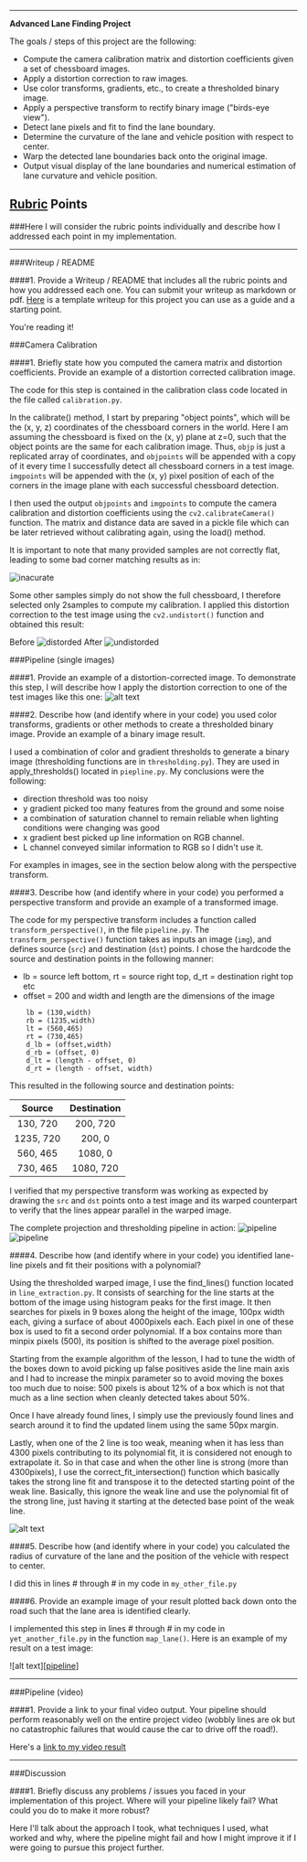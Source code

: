 
---

**Advanced Lane Finding Project**

The goals / steps of this project are the following:

* Compute the camera calibration matrix and distortion coefficients given a set of chessboard images.
* Apply a distortion correction to raw images.
* Use color transforms, gradients, etc., to create a thresholded binary image.
* Apply a perspective transform to rectify binary image ("birds-eye view").
* Detect lane pixels and fit to find the lane boundary.
* Determine the curvature of the lane and vehicle position with respect to center.
* Warp the detected lane boundaries back onto the original image.
* Output visual display of the lane boundaries and numerical estimation of lane curvature and vehicle position.

[//]: # (Image References)

[image1]: ./examples/undistort_output.png "Undistorted"
[image2]: ./test_images/test1.jpg "Road Transformed"
[image3]: ./examples/binary_combo_example.jpg "Binary Example"
[image4]: ./examples/warped_straight_lines.jpg "Warp Example"
[image5]: ./examples/color_fit_lines.jpg "Fit Visual"
[image6]: ./examples/example_output.jpg "Output"
[video1]: ./project_video.mp4 "Video"

[video2]: ./project_output.mp4 "Video"
[inacurate]: ./report/inaccurate18.jpg "Innacurate calibration"
[distorded]: ./report/invalid_1.jpg "Before calibration correction"
[undistorded]: ./report/undistort_test.jpg "After calibration correction"
[thresholding]: ./report/thresholding.jpg "thresholding pipeline"
[thresholding2]: ./report/thresholding2.jpg "thresholding pipeline"
[pipeline]: ./report/pipeline_result.png "thresholding pipeline"

## [Rubric](https://review.udacity.com/#!/rubrics/571/view) Points
###Here I will consider the rubric points individually and describe how I addressed each point in my implementation.  

---
###Writeup / README

####1. Provide a Writeup / README that includes all the rubric points and how you addressed each one.  You can submit your writeup as markdown or pdf.  [Here](https://github.com/udacity/CarND-Advanced-Lane-Lines/blob/master/writeup_template.md) is a template writeup for this project you can use as a guide and a starting point.  

You're reading it!

###Camera Calibration

####1. Briefly state how you computed the camera matrix and distortion coefficients. Provide an example of a distortion corrected calibration image.

The code for this step is contained in the calibration class code located in the file called `calibration.py`.  

In the calibrate() method, I start by preparing "object points", which will be the (x, y, z) coordinates of the chessboard corners in the world. Here I am assuming the chessboard is fixed on the (x, y) plane at z=0, such that the object points are the same for each calibration image.  Thus, `objp` is just a replicated array of coordinates, and `objpoints` will be appended with a copy of it every time I successfully detect all chessboard corners in a test image.  `imgpoints` will be appended with the (x, y) pixel position of each of the corners in the image plane with each successful chessboard detection.  

I then used the output `objpoints` and `imgpoints` to compute the camera calibration and distortion coefficients using the `cv2.calibrateCamera()` function.  The matrix and distance data are saved in a pickle file which can be later retrieved without calibrating again, using the load() method.

It is important to note that many provided samples are not correctly flat, leading to some bad corner matching results as in:

![inacurate]

Some other samples simply do not show the full chessboard, I therefore selected only 2samples to compute my calibration.
I applied this distortion correction to the test image using the `cv2.undistort()` function and obtained this result: 

Before 
![distorded]
After
![undistorded]

###Pipeline (single images)

####1. Provide an example of a distortion-corrected image.
To demonstrate this step, I will describe how I apply the distortion correction to one of the test images like this one:
![alt text][image2]

####2. Describe how (and identify where in your code) you used color transforms, gradients or other methods to create a thresholded binary image.  Provide an example of a binary image result.

I used a combination of color and gradient thresholds to generate a binary image (thresholding functions are in `thresholding.py`). They are used in apply_thresholds() located in  `piepline.py`. 
My conclusions were the following:
- direction threshold was too noisy
- y gradient picked too many features from the ground and some noise
- a combination of saturation channel to remain reliable when lighting conditions were changing was good
- x gradient best picked up line information on RGB channel. 
- L channel conveyed similar information to RGB so I didn't use it.

For examples in images, see in the section below along with the perspective transform.

####3. Describe how (and identify where in your code) you performed a perspective transform and provide an example of a transformed image.

The code for my perspective transform includes a function called `transform_perspective()`, in the file `pipeline.py`.  The `transform_perspective()` function takes as inputs an image (`img`), and defines source (`src`) and destination (`dst`) points.  I chose the hardcode the source and destination points in the following manner:
- lb = source left bottom, rt = source right top, d_rt = destination right top etc
- offset = 200 and width and length are the dimensions of the image

```
    lb = (130,width)
    rb = (1235,width)
    lt = (560,465)
    rt = (730,465)
    d_lb = (offset,width)
    d_rb = (offset, 0)
    d_lt = (length - offset, 0)
    d_rt = (length - offset, width)

```
This resulted in the following source and destination points:

| Source        | Destination   | 
|:-------------:|:-------------:| 
| 130, 720      | 200, 720        | 
| 1235, 720      | 200, 0      |
| 560, 465     | 1080, 0      |
| 730, 465      | 1080, 720        |

I verified that my perspective transform was working as expected by drawing the `src` and `dst` points onto a test image and its warped counterpart to verify that the lines appear parallel in the warped image.

The complete projection and thresholding pipeline in action:
![pipeline][thresholding]
![pipeline][thresholding2]

####4. Describe how (and identify where in your code) you identified lane-line pixels and fit their positions with a polynomial?

Using the thresholded warped image, I use the find_lines() function located in `line_extraction.py`.
It consists of searching for the line starts at the bottom of the image using histogram peaks for the first image. It then searches for pixels in 9 boxes along the height of the image, 100px width each, giving a surface of about 4000pixels each. Each pixel in one of these box is used to fit a second order polynomial. If a box contains more than minpix pixels (500), its position is shifted to the average pixel position.

Starting from the example algorithm of the lesson, I had to tune the width of the boxes down to avoid picking up false positives aside the line main axis and I had to increase the minpix parameter so to avoid moving the boxes too much due to noise: 500 pixels is about 12% of a box which is not that much as a line section when cleanly detected takes about 50%.

Once I have already found lines, I simply use the previously found lines and search around it to find the updated linem using the same 50px margin.

Lastly, when one of the 2 line is too weak, meaning when it has less than 4300 pixels contributing to its polynomial fit, it is considered not enough to extrapolate it. So in that case and when the other line is strong (more than 4300pixels), I use the correct_fit_intersection() function which basically takes the strong line fit and transpose it to the detected starting point of the weak line. Basically, this ignore the weak line and use the polynomial fit of the strong line, just having it starting at the detected base point of the weak line.

![alt text][pipeline]

####5. Describe how (and identify where in your code) you calculated the radius of curvature of the lane and the position of the vehicle with respect to center.

I did this in lines # through # in my code in `my_other_file.py`

####6. Provide an example image of your result plotted back down onto the road such that the lane area is identified clearly.

I implemented this step in lines # through # in my code in `yet_another_file.py` in the function `map_lane()`.  Here is an example of my result on a test image:

![alt text][[pipeline]]

---

###Pipeline (video)

####1. Provide a link to your final video output.  Your pipeline should perform reasonably well on the entire project video (wobbly lines are ok but no catastrophic failures that would cause the car to drive off the road!).

Here's a [link to my video result](./project_video.mp4)

---

###Discussion

####1. Briefly discuss any problems / issues you faced in your implementation of this project.  Where will your pipeline likely fail?  What could you do to make it more robust?

Here I'll talk about the approach I took, what techniques I used, what worked and why, where the pipeline might fail and how I might improve it if I were going to pursue this project further.  

